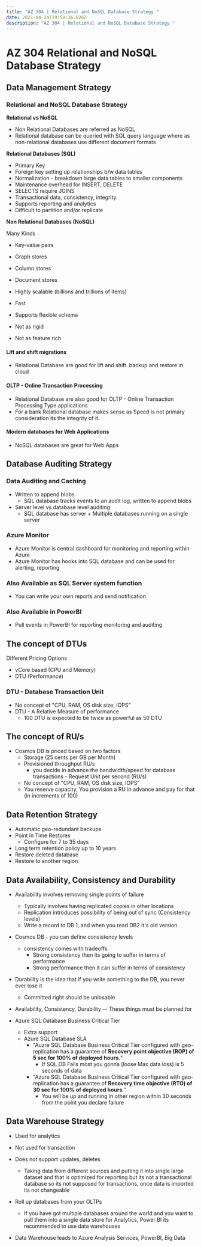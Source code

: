 ```yaml
---
title: "AZ 304 | Relational and NoSQL Database Strategy "
date: 2021-04-24T19:50:36.026Z
description: "AZ 304 | Relational and NoSQL Database Strategy "
---
```

# AZ 304 Relational and NoSQL Database Strategy

## Data Management Strategy 

### Relational and NoSQL Database Strategy

__Relational vs NoSQL__

- Non Relational Databases are referred as NoSQL
- Relational database can be queried with SQL query language where as non-relational databases use different document formats

__Relational Databases (SQL)__

- Primary Key 
- Foreign key setting up relationships b/w data tables 
- Normalization - breakdown large data tables to smaller components 
- Maintenance overhead for INSERT, DELETE 
- SELECTS require JOINS 
- Transactional data, consistency, integrity 
- Supports reporting and analytics 
- Difficult to partition and/or replicate 

__Non Relational Databases (NoSQL)__

Many Kinds 
- Key-value pairs
- Graph stores
- Column stores
- Document stores 

- Highly scalable (billions and trillions of items)
- Fast
- Supports flexible schema
- Not as rigid
- Not as feature rich 

#### Lift and shift migrations 

- Relational Database are good for lift and shift. backup and restore in cloud 

#### OLTP - Online Transaction Processing 

- Relational Database are also good for OLTP - Online Transaction Processing Type applications 
- For a bank Relational database makes sense as Speed is not primary consideration its the integrity of it.

#### Modern databases for Web Applications 

- NoSQL databases are great for Web Apps 


## Database Auditing Strategy 

### Data Auditing and Caching 

- Written to append blobs
  - SQL database tracks events to an audit log, written to append blobs
- Server level vs database level auditing 
  - SQL database has server + Multiple databases running on a single server 

### Azure Monitor 

- Azure Monitor is central dashboard for monitoring and reporting within Azure
- Azure Monitor has hooks into SQL database and can be used for alerting, reporting 

### Also Available as SQL Server system function 
- You can write your own reports and send notification 

### Also Available in PowerBI
- Pull events in PowerBI for reporting monitoring and auditing 


## The concept of DTUs

Different Pricing Options 
- vCore based (CPU and Memory)
- DTU (Performance)

### DTU - Database Transaction Unit 

- No concept of "CPU, RAM, OS disk size, IOPS"
- DTU - A Relative Measure of performance 
  - 100 DTU is expected to be twice as powerful as 50 DTU

## The concept of RU/s

- Cosmos DB is priced based on two factors 
  - Storage (25 cents per GB per Month)
  - Provisioned throughput RU/s
    - you decide in advance the bandwidth/speed for database transactions - Request Unit per second (RU/s)
  - No concept of "CPU, RAM, OS disk size, IOPS"
  - You reserve capacity, You provision a RU in advance and pay for that (in increments of 100) 

## Data Retention Strategy 

- Automatic geo-redundant backups 
- Point in Time Restores
  - Configure for 7 to 35 days 
- Long term retention policy up to 10 years
- Restore deleted database 
- Restore to another region 

## Data Availability, Consistency and Durability 

- Availability involves removing single points of failure 
  - Typically involves having replicated copies in other locations
  - Replication introduces possibility of being out of sync (Consistency levels)
  - Write a record to DB 1, and when you read DB2 it's old version 
- Cosmos DB - you can define consistency levels
  - consistency comes with tradeoffs 
    - Strong consistency then its going to suffer in terms of performance 
    - Strong performance then it can suffer in terms of consistency 
- Durability is the idea that if you write something to the DB, you never ever lose it
  - Committed right should be unlosable

- Availability, Consistency, Durability -- These things must be planned for 
- Azure SQL Database Business Critical Tier 
  - Extra support 
  - Azure SQL Database SLA
    - "Auzre SQL Database Business Critical Tier configured with geo-replication has a guarantee of __Recovery point objective (ROP) of 5 sec for 100% of deployed hours.__"
      - If SQL DB Fails most you gonna (loose Max data loss) is 5 seconds of data
    - "Azure SQL Database Business Critical Tier configured with geo-replication has a guarantee of __Recovery time objective (RTO) of 30 sec for 100% of deployed hours.__"
      - You will be up and running in other region within 30 seconds from the point you declare failure


## Data Warehouse Strategy 

- Used for analytics 
- Not used for transaction
- Does not support updates, deletes 
  - Taking data from different sources and putting it into single large dataset and that is optimized for reporting but its not a transactional database so its not supposed for transactions, once data is imported its not changeable 

- Roll up databases from your OLTPs 
  - If you have got multiple databases around the world and you want to pull them into a single data store for Analytics, Power BI its recommended to use data warehouses

- Data Warehouse leads to Azure Analysis Services, PowerBI, Big Data 




